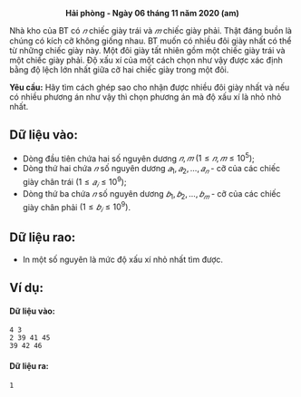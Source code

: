 **<center>Hải phòng - Ngày 06 tháng 11 năm 2020 (am)</center>**

Nhà kho của BT có $𝑛$ chiếc giày trái và $𝑚$ chiếc giày phải. Thật đáng buồn là chúng  có kích cỡ không giống nhau. BT muốn có nhiều đôi giày nhất có thể từ những chiếc giày này. Một đôi giày tất nhiên gồm một chiếc giày trái và một chiếc giày phải. Độ xấu xí của một cách chọn như vậy được xác định bằng độ lệch lớn nhất giữa cỡ hai chiếc giày trong một đôi.

**Yêu cầu:** Hãy tìm cách ghép sao cho nhận được nhiều đôi giày nhất và nếu có nhiều phương án như vậy thì chọn phương án mà độ xấu xí là nhỏ nhỏ nhất.

## Dữ liệu vào:
- Dòng đầu tiên chứa hai số nguyên dương $𝑛, 𝑚\ (1 ≤ 𝑛, 𝑚 ≤ 10^5)$;
- Dòng thứ hai chứa $𝑛$ số nguyên dương $𝑎_1, 𝑎_2, … , 𝑎_𝑛$ - cỡ của các chiếc giày chân trái $(1 ≤𝑎_𝑖 ≤ 10^9)$;
- Dòng thứ ba chứa $𝑛$ số nguyên dương $𝑏_1, 𝑏_2, … , 𝑏_𝑚$ - cỡ của các chiếc giày chân phải $(1 ≤𝑏_𝑖 ≤ 10^9)$.

## Dữ liệu rao:
- In một số nguyên là mức độ xấu xí nhỏ nhất tìm được.

## Ví dụ:
#### Dữ liệu vào:
```
4 3
2 39 41 45
39 42 46
```

#### Dữ liệu ra:
```
1
```